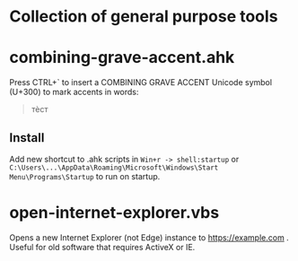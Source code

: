 Collection of general purpose tools
===========

# combining-grave-accent.ahk 

Press CTRL+` to insert a COMBINING GRAVE ACCENT Unicode symbol (U+300) to mark accents in words:
> тѐст

## Install 
Add new shortcut to .ahk scripts in `Win+r -> shell:startup` or `C:\Users\...\AppData\Roaming\Microsoft\Windows\Start Menu\Programs\Startup` to run on startup.

# open-internet-explorer.vbs

Opens a new Internet Explorer (not Edge) instance to https://example.com . Useful for old software that requires ActiveX or IE.